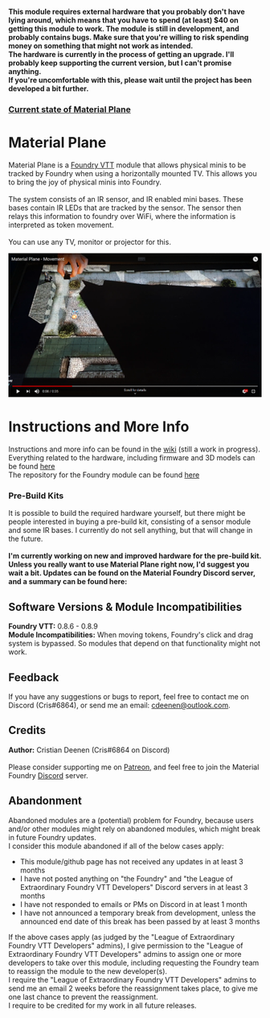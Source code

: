<b>This module requires external hardware that you probably don't have lying around, which means that you have to spend (at least) $40 on getting this module to work. The module is still in development, and probably contains bugs. Make sure that you're willing to risk spending money on something that might not work as intended.<br>
The hardware is currently in the process of getting an upgrade. I'll probably keep supporting the current version, but I can't promise anything.<br>
If you're uncomfortable with this, please wait until the project has been developed a bit further.</b>

### <a href="https://github.com/CDeenen/MaterialPlane/wiki/Current-State-of-Material-Plane">Current state of Material Plane</a>

# Material Plane
Material Plane is a <a href="https://foundryvtt.com/">Foundry VTT</a> module that allows physical minis to be tracked by Foundry when using a horizontally mounted TV. This allows you to bring the joy of physical minis into Foundry.<br>
<br>
The system consists of an IR sensor, and IR enabled mini bases. These bases contain IR LEDs that are tracked by the sensor. The sensor then relays this information to foundry over WiFi, where the information is interpreted as token movement.<br>
<br>
You can use any TV, monitor or projector for this.

[![Youtube Video](https://github.com/CDeenen/MaterialPlane/blob/master/Img/Other/YoutubeVid.png)](https://youtu.be/y_IouB-SDnk "FoundryVTT IR Mini Control")

# Instructions and More Info
Instructions and more info can be found in the <a href="https://github.com/CDeenen/MaterialPlane/wiki">wiki</a> (still a work in progress).<br>
Everything related to the hardware, including firmware and 3D models can be found <a href="https://github.com/CDeenen/MaterialPlane_Hardware">here</a><br>
The repository for the Foundry module can be found <a href="https://github.com/CDeenen/MaterialPlane_Foundry">here</a>

### Pre-Build Kits
It is possible to build the required hardware yourself, but there might be people interested in buying a pre-build kit, consisting of a sensor module and some IR bases. I currently do not sell anything, but that will change in the future.<br>
<br>
<b>I'm currently working on new and improved hardware for the pre-build kit. Unless you really want to use Material Plane right now, I'd suggest you wait a bit. Updates can be found on the Material Foundry Discord server, and a summary can be found here:</b><br>

## Software Versions & Module Incompatibilities
<b>Foundry VTT:</b> 0.8.6 - 0.8.9<br>
<b>Module Incompatibilities:</b> When moving tokens, Foundry's click and drag system is bypassed. So modules that depend on that functionality might not work.<br>

## Feedback
If you have any suggestions or bugs to report, feel free to contact me on Discord (Cris#6864), or send me an email: cdeenen@outlook.com.

## Credits
<b>Author:</b> Cristian Deenen (Cris#6864 on Discord)<br>
<br>
Please consider supporting me on <a href="https://www.patreon.com/materialfoundry">Patreon</a>, and feel free to join the Material Foundry <a href="https://discord.gg/3hd4G6TkmA">Discord</a> server.

## Abandonment
Abandoned modules are a (potential) problem for Foundry, because users and/or other modules might rely on abandoned modules, which might break in future Foundry updates.<br>
I consider this module abandoned if all of the below cases apply:
<ul>
  <li>This module/github page has not received any updates in at least 3 months</li>
  <li>I have not posted anything on "the Foundry" and "the League of Extraordinary Foundry VTT Developers" Discord servers in at least 3 months</li>
  <li>I have not responded to emails or PMs on Discord in at least 1 month</li>
  <li>I have not announced a temporary break from development, unless the announced end date of this break has been passed by at least 3 months</li>
</ul>
If the above cases apply (as judged by the "League of Extraordinary Foundry VTT Developers" admins), I give permission to the "League of Extraordinary Foundry VTT Developers" admins to assign one or more developers to take over this module, including requesting the Foundry team to reassign the module to the new developer(s).<br>
I require the "League of Extraordinary Foundry VTT Developers" admins to send me an email 2 weeks before the reassignment takes place, to give me one last chance to prevent the reassignment.<br>
I require to be credited for my work in all future releases.
